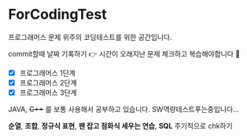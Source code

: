 # ForCodingTest
프로그래머스 문제 위주의 코딩테스트를 위한 공간입니다.

commit할때 날짜 기록하기 :point_right: 시간이 오래지난 문제 체크하고 복습해야합니다 🐼

- [x] 프로그래머스 1단계
- [x] 프로그래머스 2단계
- [x] 프로그래머스 3단계

JAVA, ~~C++~~ 를 보통 사용해서 공부하고 있습니다. SW역량테스트푸는중입니다...

__순열__, __조합__, __정규식 표현__, __팬 잡고 점화식 세우는 연습__, __SQL__ 주기적으로 chk하기



